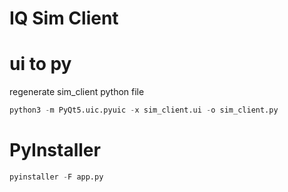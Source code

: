 # IQ Sim Client 



# ui to py 

regenerate sim_client python file
```s
python3 -m PyQt5.uic.pyuic -x sim_client.ui -o sim_client.py
```

# PyInstaller

```s
pyinstaller -F app.py
```